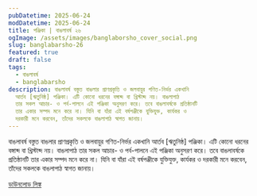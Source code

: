 ```yaml
---
pubDatetime: 2025-06-24
modDatetime: 2025-06-24
title: পঞ্জিকা | বাঙলাবর্ষ ২৬
ogImage: /assets/images/banglaborsho_cover_social.png
slug: banglabarsho-26
featured: true
draft: false
tags:
  - বাঙলাবর্ষ
  - banglabarsho
description: বাঙলাবর্ষ বস্তুত বাঙলার প্রাণপ্রকৃতি ও জলবায়ুর গণিত-নির্ভর একখানি
  আর্তব [ঋতুনিষ্ঠ] পঞ্জিকা। এটি কোনো ধরনের বঙ্গাব্দ বা খ্রিস্টাব্দ নয়। বাঙলাপাঠ
  তার সকল আচার- ও পর্ব-পালনে এই পঞ্জিকা অনুসরণ করে। তবে বাঙলাবর্ষকে প্রতিষ্ঠানটি
  তার একার সম্পদ মনে করে না। যিনি বা যাঁরা এই বর্ষপঞ্জীকে যুক্তিযুক্ত, কার্যকর ও
  দরকারী মনে করবেন, তাঁদের সকলকে বাঙলাপাঠ স্বাগত জানায়।
---
```

বাঙলাবর্ষ বস্তুত বাঙলার প্রাণপ্রকৃতি ও জলবায়ুর গণিত-নির্ভর একখানি আর্তব \[ঋতুনিষ্ঠ\] পঞ্জিকা। এটি কোনো ধরনের বঙ্গাব্দ বা খ্রিস্টাব্দ নয়। বাঙলাপাঠ তার সকল আচার- ও পর্ব-পালনে এই পঞ্জিকা অনুসরণ করে। তবে বাঙলাবর্ষকে প্রতিষ্ঠানটি তার একার সম্পদ মনে করে না। যিনি বা যাঁরা এই বর্ষপঞ্জীকে যুক্তিযুক্ত, কার্যকর ও দরকারী মনে করবেন, তাঁদের সকলকে বাঙলাপাঠ স্বাগত জানায়।

[ডাউনলোড লিঙ্ক](https://drive.google.com/file/d/1lxAeSSH_GbMYY24soMBtn5He_8agPTRo/view?usp=drive_link)